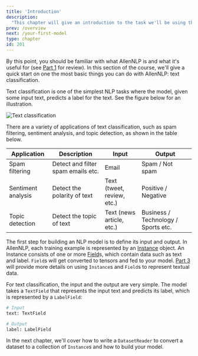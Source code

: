 ```yaml
---
title: 'Introduction'
description:
  "This chapter will give an introduction to the task we'll be using throughout Part 2 (text classification) and how to use AllenNLP to solve it"
prev: /overview
next: /your-first-model
type: chapter
id: 201
---
```


<textblock>

By this point, you should be familiar with what AllenNLP is and what it's useful for (see [Part 1](/overview) for review). In this section of the course, we'll give a quick start on one the most basic things you can do with AllenNLP: text classification.

</textblock>

<exercise id="1" title="What is text classification">

Text classification is one of the simplest NLP tasks where the model, given some input text, predicts a label for the text. See the figure below for an illustration.

<img src="/introduction/text-classification.png" alt="Text classification" />

There are a variety of applications of text classification, such as spam filtering, sentiment analysis, and topic detection, as shown in the table below.

| Application        | Description                        | Input                      | Output                              |
|--------------------|------------------------------------|----------------------------|-------------------------------------|
| Spam filtering     | Detect and filter spam emails etc. | Email                      | Spam / Not spam                     |
| Sentiment analysis | Detect the polarity of text        | Text (tweet, review, etc.) | Positive / Negative                 |
| Topic detection    | Detect the topic of text           | Text (news article, etc.)  | Business / Technology / Sports etc. |

</exercise>

<exercise id="2" title="Defining input and output">

The first step for building an NLP model is to define its input and output. In AllenNLP, each training example is represented by an [Instance](/reading-textual-data) object. An Instance consists of one or more [Field](/reading-textual-data)s, which contain data such as text and label. `Field`s will get converted to tensors and fed to your model. [Part 3](/reading-textual-data) will provide more details on using `Instance`s and `Field`s to represent textual data.

For text classification, the input and the output are very simple. The model takes a `TextField` that represents the input text and predicts its label, which is represented by a `LabelField`:

```python
# Input
text: TextField

# Output
label: LabelField
```

In the next chapter, we'll cover how to write a `DatasetReader` to convert a dataset to a collection of `Instance`s and how to build your model.

</exercise>
